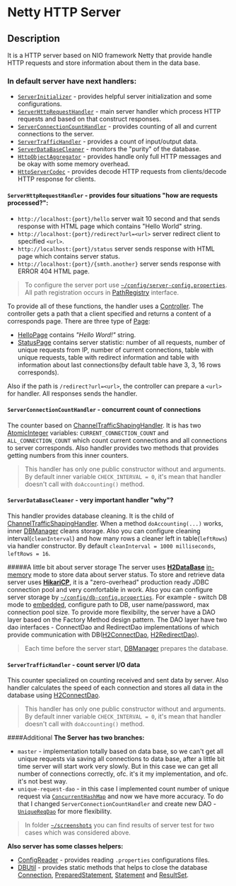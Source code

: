 # Netty HTTP Server


## Description

It is a HTTP server based on NIO framework Netty that provide handle HTTP requests and 
store information about them in the data base.

### In default server have next handlers:
- [`ServerInitializer`](https://github.com/henko-okdev/netty-http-server/blob/master/src/main/java/com/henko/server/handler/ServerInitializer.java) - provides helpful server initialization and some configurations.
- [`ServerHttpRequestHandler`](https://github.com/henko-okdev/netty-http-server/blob/master/src/main/java/com/henko/server/handler/ServerHttpRequestHandler.java) - main server handler which process HTTP requests and based on that construct responses.
- [`ServerConnectionCountHandler`](https://github.com/henko-okdev/netty-http-server/blob/master/src/main/java/com/henko/server/handler/ServerConnectionCountHandler.java) - provides counting of all and current connections to the server.
- [`ServerTrafficHandler`](https://github.com/henko-okdev/netty-http-server/blob/master/src/main/java/com/henko/server/handler/ServerTrafficHandler.java) - provides a count of input/output data.
- [`ServerDataBaseCleaner`](https://github.com/henko-okdev/netty-http-server/blob/master/src/main/java/com/henko/server/handler/ServerDataBaseCleaner.java) - monitors the "purity" of the database.
- [`HttpObjectAggregator`](http://netty.io/4.0/api/io/netty/handler/codec/http/HttpObjectAggregator.html) - provides handle only full HTTP messages and be okay with some memory overhead.
- [`HttpServerCodec`](http://netty.io/4.0/api/io/netty/handler/codec/http/HttpServerCodec.html) - provides decode HTTP requests from clients/decode HTTP response for clients. 

#### `ServerHttpRequestHandler` - provides four situations "how are requests processed?":
- `http://localhost:{port}/hello` server wait 10 second and that sends response with HTML page which contains "Hello World" string.
- `http://localhost:{port}/redirect?url=<url>` server redirect client to specified `<url>`.
- `http://localhost:{port}/status` server sends response with HTML page which contains server status.
- `http://localhost:{port}/{smth.another}` server sends response with ERROR 404 HTML page.

>To configure the server port use [`~/config/server-config.properties`](https://github.com/henko-okdev/netty-http-server/blob/master/config/server-config.properties).
>All path registration occurs in [PathRegistry](https://github.com/henko-okdev/netty-http-server/blob/master/src/main/java/com/henko/server/controller/PathRegistry.java) interface.


To provide all of these functions, the handler uses a [Controller](https://github.com/henko-okdev/netty-http-server/blob/master/src/main/java/com/henko/server/controller/Controller.java). 
The controller gets a path that a client specified and returns a content of 
a corresponds page. There are three type of [Page](https://github.com/henko-okdev/netty-http-server/blob/master/src/main/java/com/henko/server/view/Page.java): 

- [HelloPage](https://github.com/henko-okdev/netty-http-server/blob/master/src/main/java/com/henko/server/view/HelloPage.java) contains *"Hello Word!"* string.
- [StatusPage](https://github.com/henko-okdev/netty-http-server/blob/master/src/main/java/com/henko/server/view/StatusPage.java) contains server statistic: number of all requests, number of unique requests from IP, 
number of current connections, table with unique requests, table with redirect information 
and table with information about last connections(by default table have 3, 3, 16 rows corresponds).

Also if the path is `/redirect?url=<url>`, the controller can
prepare a `<url>` for handler. All responses sends the handler.

#### `ServerConnectionCountHandler` - concurrent count of connections
The counter based on [ChannelTrafficShapingHandler](http://netty.io/4.0/api/io/netty/handler/traffic/ChannelTrafficShapingHandler.html).
It is has two [AtomicInteger](http://docs.oracle.com/javase/7/docs/api/java/util/concurrent/atomic/AtomicInteger.html)
variables: `CURRENT_CONNECTION_COUNT` and `ALL_CONNECTION_COUNT` which count current connections and 
all connections to server corresponds. Also handler provides two methods that provides getting numbers from this 
inner counters.
> This handler has only one public constructor without and arguments. By default inner variable `CHECK_INTERVAL = 0`, it's mean 
that handler doesn't call with `doAccounting()` method. 
 

#### `ServerDataBaseCleaner` - very important handler "why"?
This handler provides database cleaning. It is the child of [ChannelTrafficShapingHandler](http://netty.io/4.0/api/io/netty/handler/traffic/ChannelTrafficShapingHandler.html). 
When a method `doAccounting(...)` works, inner [DBManager](https://github.com/henko-okdev/netty-http-server/blob/master/src/main/java/com/henko/server/db/DBManager.java) 
cleans storage. Also you can configure cleaning interval(`cleanInterval`) and how many rows a cleaner left in table(`leftRows`) 
via handler constructor. By default `cleanInterval = 1000 milliseconds`, `leftRows = 16`.


#####A little bit about server storage
The server uses **[H2DataBase](http://www.h2database.com/)** 
[in-memory](http://en.wikipedia.org/wiki/In-memory_database) mode to store data about server status. 
To store and retrieve data server uses **[HikariCP](https://github.com/brettwooldridge/HikariCP)**, 
it is a "zero-overhead" production ready JDBC connection pool and very comfortable in work.
Also you can configure server storage by [`~/config/db-config.properties`](https://github.com/henko-okdev/netty-http-server/blob/master/config/db-config.properties). 
For example - switch DB mode to [embedded](http://www.h2database.com/html/quickstart.html), 
configure path to DB, user name/password, max connection pool size. To provide more flexibility, the server
have a DAO layer based on the Factory Method design pattern. The DAO layer have two dao interfaces - ConnectDao 
and RedirectDao implementations of which provide communication with DB([H2ConnectDao](https://github.com/henko-okdev/netty-http-server/blob/master/src/main/java/com/henko/server/dao/impl/H2ConnectDao.java), [H2RedirectDao](https://github.com/henko-okdev/netty-http-server/blob/master/src/main/java/com/henko/server/dao/impl/H2RedirectDao.java)).
>Each time before the server start, [DBManager](https://github.com/henko-okdev/netty-http-server/blob/master/src/main/java/com/henko/server/db/DBManager.java)
prepares the database.

#### `ServerTrafficHandler` - count server I/O data
This counter specialized on counting received and sent data by server. Also handler calculates the speed of each 
connection and stores all data in the database using [H2ConnectDao](https://github.com/henko-okdev/netty-http-server/blob/master/src/main/java/com/henko/server/dao/impl/H2ConnectDao.java). 
> This handler has only one public constructor without and arguments. By default inner variable `CHECK_INTERVAL = 0`, it's mean
that handler doesn't call with `doAccounting()` method.

####Additional
**The Server has two branches:**

- `master` - implementation totally based on data base, so we can't get all unique requests via saving all connections to data 
base, after a little bit time server will start work very slowly. But in this case we can get all number of connections correctly, 
ofc. it's it my implementation, and ofc. it's not best way.
- `unique-request-dao` - in this case I implemented count number of unique request via [`ConcurrentHashMap`](http://docs.oracle.com/javase/7/docs/api/java/util/concurrent/ConcurrentHashMap.html) 
and now we have more accuracy. To do that I changed `ServerConnectionCountHandler` and create new DAO - [`UniqueReqDao`](https://github.com/henko-okdev/netty-http-server/blob/unquie-req-dao/src/main/java/com/henko/server/dao/UniqueReqDao.java) 
for more flexibility.
>In folder [`~/screenshots`]() 
you can find results of server test for two cases which was considered above.

**Also server has some classes helpers:**

- [ConfigReader](https://github.com/henko-okdev/netty-http-server/blob/master/src/main/java/com/henko/server/util/ConfigReader.java) - 
provides reading `.properties` configurations files.
- [DBUtil](https://github.com/henko-okdev/netty-http-server/blob/master/src/main/java/com/henko/server/db/DBUtil.java) - 
provides static methods that helps to close the database [Connection](http://docs.oracle.com/javase/7/docs/api/java/sql/Connection.html), 
[PreparedStatement](http://docs.oracle.com/javase/7/docs/api/java/sql/PreparedStatement.html), 
[Statement](http://docs.oracle.com/javase/7/docs/api/java/sql/Statement.html) and
[ResultSet](http://docs.oracle.com/javase/7/docs/api/java/sql/ResultSet.html).


